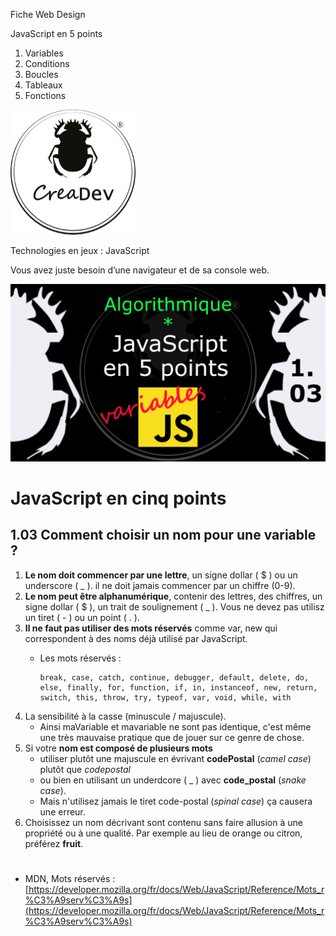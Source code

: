 Fiche Web Design

JavaScript en 5 points
1.  Variables
2.  Conditions
3.  Boucles
4.  Tableaux
5.  Fonctions

[![CreaDev](../images/logo-creadev-210207-R-200.png)](http://www.creadev.ninja/)

Technologies en jeux : JavaScript

Vous avez juste besoin d’une navigateur et de sa console web.

[![Le modulo en JavaScript](../images/JS-en-5-pts-01-03-quel-nom-de-var.png)](https://www.youtube.com/watch?v=xLdXPOPzH_o)

# JavaScript en cinq points
## 1.03 Comment choisir un nom pour une variable ?

1. **Le nom doit commencer par une lettre**, un signe dollar ( $ ) ou un underscore ( _ ). il ne doit jamais 
commencer par un chiffre (0-9). 
2. **Le nom peut être alphanumérique**, contenir des lettres, des chiffres, un signe dollar ( $ ), un trait de 
soulignement ( _ ). Vous ne devez pas utilisz un tiret ( - ) ou un point ( . ). 
3. **Il ne faut pas utiliser des mots réservés** comme var, new qui correspondent à des noms déjà utilisé par JavaScript. 
    *   Les mots réservés :

            break, case, catch, continue, debugger, default, delete, do, else, finally, for, function, if, in, instanceof, new, return, switch, this, throw, try, typeof, var, void, while, with

4. La sensibilité à la casse (minuscule / majuscule). 
    * Ainsi maVariable et mavariable ne sont pas identique, c'est même une très mauvaise pratique 
que de jouer sur ce genre de chose. 
5. Si votre **nom est composé de plusieurs mots**
   * utiliser plutôt une majuscule en évrivant **codePostal** (*camel case*) plutôt que *codepostal*
    * ou bien en utilisant un underdcore ( _ ) avec **code_postal** (*snake case*). 
    * Mais n'utilisez jamais le tiret code-postal (*spinal case*) ça causera une erreur. 
6. Choisissez un nom décrivant sont contenu sans faire allusion à une propriété ou à une qualité. Par exemple au lieu de orange ou citron, préférez **fruit**. 

#
* MDN, Mots réservés : [https://developer.mozilla.org/fr/docs/Web/JavaScript/Reference/Mots_r%C3%A9serv%C3%A9s](https://developer.mozilla.org/fr/docs/Web/JavaScript/Reference/Mots_r%C3%A9serv%C3%A9s)

